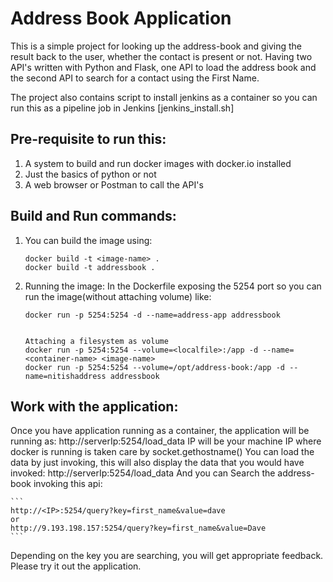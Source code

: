# Address Book Application
This is a simple project for looking up the address-book and giving the result back to the user, whether the contact is present or not. Having two API's written with Python and Flask, one API to load the address book and the second API to search for a contact using the First Name.

The project also contains script to install jenkins as a container so you can run this as a pipeline job in Jenkins [jenkins_install.sh]

## Pre-requisite to run this: 
  1. A system to build and run docker images with docker.io installed
  2. Just the basics of python or not
  3. A web browser or Postman to call the API's

## Build and Run commands:
  1. You can build the image using:
     ```
     docker build -t <image-name> .
     docker build -t addressbook .
     ```
  
  2. Running the image:
    In the Dockerfile exposing the 5254 port so you can run the image(without attaching volume) like:
     ```
     docker run -p 5254:5254 -d --name=address-app addressbook
     
    
     Attaching a filesystem as volume
     docker run -p 5254:5254 --volume=<localfile>:/app -d --name=<container-name> <image-name>
     docker run -p 5254:5254 --volume=/opt/address-book:/app -d --name=nitishaddress addressbook
     ```
## Work with the application:
  Once you have application running as a container, the application will be running as:
    http://serverIp:5254/load_data
  IP will be your machine IP where docker is running is taken care by socket.gethostname()
  You can load the data by just invoking, this will also display the data that you would have invoked:
    http://serverIp:5254/load_data
  And you can Search the address-book invoking this api:
  
    ```
    http://<IP>:5254/query?key=first_name&value=dave
    or 
    http://9.193.198.157:5254/query?key=first_name&value=Dave
    ```
  Depending on the key you are searching, you will get appropriate feedback. Please try it out the application.  
 
  

